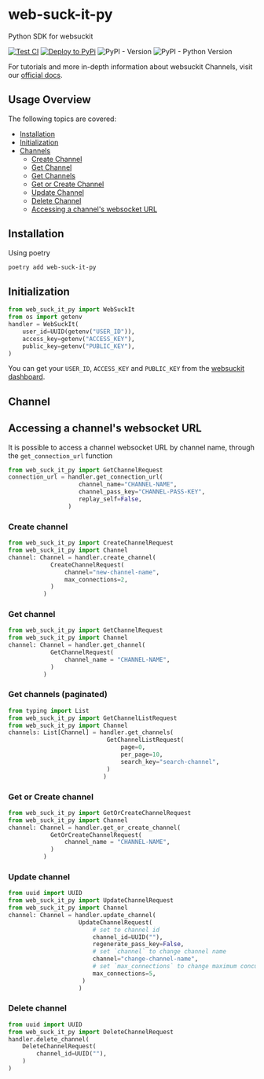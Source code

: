 # web-suck-it-py
Python SDK for websuckit

[![Test CI](https://github.com/WebSuckIt/web-suck-it-py/actions/workflows/test.yml/badge.svg)](https://github.com/WebSuckIt/web-suck-it-py/actions/workflows/test.yml)
[![Deploy to PyPi](https://github.com/WebSuckIt/web-suck-it-py/actions/workflows/deploy.yml/badge.svg)](https://github.com/WebSuckIt/web-suck-it-py/actions/workflows/deploy.yml)
![PyPI - Version](https://img.shields.io/pypi/v/web-suck-it-py)
![PyPI - Python Version](https://img.shields.io/pypi/pyversions/web-suck-it-py)

For tutorials and more in-depth information about websuckit Channels, visit
our [official docs](https://docs.websuckit.com).


## Usage Overview

The following topics are covered:
* [Installation](https://github.com/WebSuckIt/web-suck-it-py#installation)
* [Initialization](https://github.com/websuckit/web-suck-it-py#initialization)
* [Channels](https://github.com/WebSuckIt/web-suck-it-py#channel)
    * [Create Channel](https://github.com/WebSuckIt/web-suck-it-py#channel)
    * [Get Channel](https://github.com/WebSuckIt/web-suck-it-py#channel)
    * [Get Channels](https://github.com/WebSuckIt/web-suck-it-py#get-channels-paginated)
    * [Get or Create Channel](https://github.com/WebSuckIt/web-suck-it-py#get-or-create-channel)
    * [Update Channel](https://github.com/WebSuckIt/web-suck-it-py#update-channel)
    * [Delete Channel](https://github.com/WebSuckIt/web-suck-it-py#delete-channel)
    * [Accessing a channel's websocket URL](https://github.com/WebSuckIt/web-suck-it-py#accessing-a-channels-websocket-url)

## Installation

Using poetry

```bash
poetry add web-suck-it-py
```

## Initialization

```py
from web_suck_it_py import WebSuckIt
from os import getenv
handler = WebSuckIt(
    user_id=UUID(getenv("USER_ID")),
    access_key=getenv("ACCESS_KEY"),
    public_key=getenv("PUBLIC_KEY"),
)
```

You can get your `USER_ID`, `ACCESS_KEY` and `PUBLIC_KEY` from the [websuckit dashboard](https://websuckit.com/api-keys).

## Channel

## Accessing a channel's websocket URL

It is possible to access a channel websocket URL by channel name, through the `get_connection_url` function

```py
from web_suck_it_py import GetChannelRequest
connection_url = handler.get_connection_url(
                    channel_name="CHANNEL-NAME",
                    channel_pass_key="CHANNEL-PASS-KEY",
                    replay_self=False,
                 )
```

### Create channel

```py
from web_suck_it_py import CreateChannelRequest
from web_suck_it_py import Channel
channel: Channel = handler.create_channel(
            CreateChannelRequest(
                channel="new-channel-name",
                max_connections=2,
            )
          )
```

### Get channel

```py
from web_suck_it_py import GetChannelRequest
from web_suck_it_py import Channel
channel: Channel = handler.get_channel(
            GetChannelRequest(
                channel_name = "CHANNEL-NAME",
            )
          )
```

### Get channels (paginated)

```py
from typing import List
from web_suck_it_py import GetChannelListRequest
from web_suck_it_py import Channel
channels: List[Channel] = handler.get_channels(
                            GetChannelListRequest(
                                page=0,
                                per_page=10,
                                search_key="search-channel",
                            )
                           )
```

### Get or Create channel

```py
from web_suck_it_py import GetOrCreateChannelRequest
from web_suck_it_py import Channel
channel: Channel = handler.get_or_create_channel(
            GetOrCreateChannelRequest(
                channel_name = "CHANNEL-NAME",
            )
          )
```

### Update channel

```py
from uuid import UUID
from web_suck_it_py import UpdateChannelRequest
from web_suck_it_py import Channel
channel: Channel = handler.update_channel(
                    UpdateChannelRequest(
                        # set to channel id
                        channel_id=UUID(""),
                        regenerate_pass_key=False,
                        # set `channel` to change channel name
                        channel="change-channel-name",
                        # set `max_connections` to change maximum concurrent connections
                        max_connections=5,
                     )
                    )
```

### Delete channel

```py
from uuid import UUID
from web_suck_it_py import DeleteChannelRequest
handler.delete_channel(
    DeleteChannelRequest(
        channel_id=UUID(""),
    )
)
```

